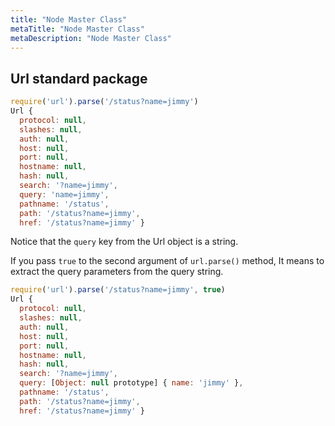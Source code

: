 ```yaml
---
title: "Node Master Class"
metaTitle: "Node Master Class"
metaDescription: "Node Master Class"
---
```


Url standard package
---

```javascript
require('url').parse('/status?name=jimmy')
Url {
  protocol: null,
  slashes: null,
  auth: null,
  host: null,
  port: null,
  hostname: null,
  hash: null,
  search: '?name=jimmy',
  query: 'name=jimmy',
  pathname: '/status',
  path: '/status?name=jimmy',
  href: '/status?name=jimmy' }
```

Notice that the `query` key from the Url object is a string.

If you pass `true` to the second argument of `url.parse()` method, It means to extract the query parameters from the query string.

```javascript
require('url').parse('/status?name=jimmy', true)
Url {
  protocol: null,
  slashes: null,
  auth: null,
  host: null,
  port: null,
  hostname: null,
  hash: null,
  search: '?name=jimmy',
  query: [Object: null prototype] { name: 'jimmy' },
  pathname: '/status',
  path: '/status?name=jimmy',
  href: '/status?name=jimmy' }
```
